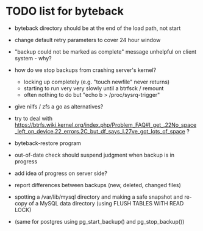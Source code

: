 TODO list for byteback
======================

* byteback directory should be at the end of the load path, not start

* change default retry parameters to cover 24 hour window

* "backup could not be marked as complete" message unhelpful on client system - why?

* how do we stop backups from crashing server's kernel?
  * locking up completely (e.g. "touch newfile" never returns)
  * starting to run very very slowly until a btrfsck / remount
  * often nothing to do but "echo b > /proc/sysrq-trigger"

* give nilfs / zfs a go as alternatives?

* try to deal with https://btrfs.wiki.kernel.org/index.php/Problem_FAQ#I_get_.22No_space_left_on_device.22_errors.2C_but_df_says_I.27ve_got_lots_of_space ?

* byteback-restore program

* out-of-date check should suspend judgment when backup is in progress

* add idea of progress on server side?

* report differences between backups (new, deleted, changed files)

* spotting a /var/lib/mysql directory and making a safe snapshot and re-copy
  of a MySQL data directory (using FLUSH TABLES WITH READ LOCK)

* (same for postgres using pg_start_backup() and pg_stop_backup())

